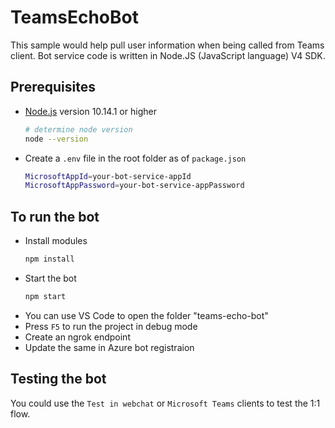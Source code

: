 # TeamsEchoBot

This sample would help pull user information when being called from Teams client. Bot service code is written in Node.JS (JavaScript language) V4 SDK.

## Prerequisites

- [Node.js](https://nodejs.org) version 10.14.1 or higher
    ```bash
    # determine node version
    node --version
    ```
- Create a `.env` file in the root folder as of `package.json`
    ```bash
    MicrosoftAppId=your-bot-service-appId
    MicrosoftAppPassword=your-bot-service-appPassword
    ```

## To run the bot

- Install modules
    ```bash
    npm install
    ```
- Start the bot
    ```bash
    npm start
    ```
- You can use VS Code to open the folder "teams-echo-bot"
- Press `F5` to run the project in debug mode
- Create an ngrok endpoint
- Update the same in Azure bot registraion 


## Testing the bot

You could use the `Test in webchat` or `Microsoft Teams` clients to test the 1:1 flow.

